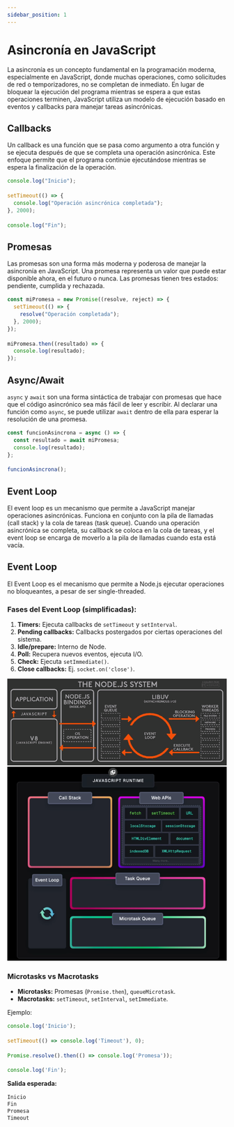 ```yaml
---
sidebar_position: 1
---
```


# Asincronía en JavaScript

La asincronía es un concepto fundamental en la programación moderna, especialmente en JavaScript, donde muchas operaciones, como solicitudes de red o temporizadores, no se completan de inmediato. En lugar de bloquear la ejecución del programa mientras se espera a que estas operaciones terminen, JavaScript utiliza un modelo de ejecución basado en eventos y callbacks para manejar tareas asincrónicas.

## Callbacks

Un callback es una función que se pasa como argumento a otra función y se ejecuta después de que se completa una operación asincrónica. Este enfoque permite que el programa continúe ejecutándose mientras se espera la finalización de la operación.

```javascript
console.log("Inicio");

setTimeout(() => {
  console.log("Operación asincrónica completada");
}, 2000);

console.log("Fin");
```

## Promesas

Las promesas son una forma más moderna y poderosa de manejar la asincronía en JavaScript. Una promesa representa un valor que puede estar disponible ahora, en el futuro o nunca. Las promesas tienen tres estados: pendiente, cumplida y rechazada.

```javascript
const miPromesa = new Promise((resolve, reject) => {
  setTimeout(() => {
    resolve("Operación completada");
  }, 2000);
});

miPromesa.then((resultado) => {
  console.log(resultado);
});
```

## Async/Await

`async` y `await` son una forma sintáctica de trabajar con promesas que hace que el código asincrónico sea más fácil de leer y escribir. Al declarar una función como `async`, se puede utilizar `await` dentro de ella para esperar la resolución de una promesa.

```javascript
const funcionAsincrona = async () => {
  const resultado = await miPromesa;
  console.log(resultado);
};

funcionAsincrona();
```

## Event Loop

El event loop es un mecanismo que permite a JavaScript manejar operaciones asincrónicas. Funciona en conjunto con la pila de llamadas (call stack) y la cola de tareas (task queue). Cuando una operación asincrónica se completa, su callback se coloca en la cola de tareas, y el event loop se encarga de moverlo a la pila de llamadas cuando esta está vacía.

## Event Loop

El Event Loop es el mecanismo que permite a Node.js ejecutar operaciones no bloqueantes, a pesar de ser single-threaded.

### Fases del Event Loop (simplificadas):

1. **Timers:** Ejecuta callbacks de `setTimeout` y `setInterval`.
2. **Pending callbacks:** Callbacks postergados por ciertas operaciones del sistema.
3. **Idle/prepare:** Interno de Node.
4. **Poll:** Recupera nuevos eventos, ejecuta I/O.
5. **Check:** Ejecuta `setImmediate()`.
6. **Close callbacks:** Ej. `socket.on('close')`.

<img src="/img/event-loop.png" alt="Event Loop" />

<img src="/img/event-loop-1.png" alt="Event Loop 1" />

### Microtasks vs Macrotasks

- **Microtasks:** Promesas (`Promise.then`), `queueMicrotask`.
- **Macrotasks:** `setTimeout`, `setInterval`, `setImmediate`.

Ejemplo:

```js
console.log('Inicio');

setTimeout(() => console.log('Timeout'), 0);

Promise.resolve().then(() => console.log('Promesa'));

console.log('Fin');
```

**Salida esperada:**

```
Inicio
Fin
Promesa
Timeout
```

